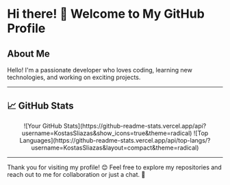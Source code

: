 # Hi there! 👋 Welcome to My GitHub Profile

## About Me

Hello! I'm a passionate developer who loves coding, learning new technologies, and working on exciting projects.

---

## 📈 GitHub Stats

<p align="center">
  ![Your GitHub Stats](https://github-readme-stats.vercel.app/api?username=KostasSliazas&show_icons=true&theme=radical)
  ![Top Languages](https://github-readme-stats.vercel.app/api/top-langs/?username=KostasSliazas&layout=compact&theme=radical)
</p>

---

Thank you for visiting my profile! 😊 Feel free to explore my repositories and reach out to me for collaboration or just a chat. 🚀

